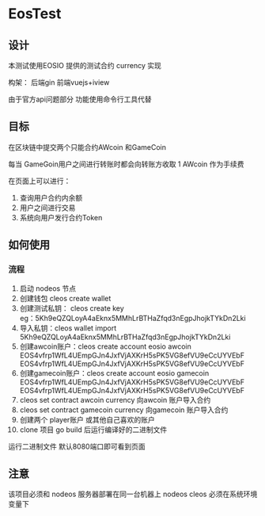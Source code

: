 # EosTest

## 设计

本测试使用EOSIO 提供的测试合约 currency 实现

构架： 后端gin 前端vuejs+iview

由于官方api问题部分 功能使用命令行工具代替

## 目标

在区块链中提交两个只能合约AWcoin 和GameCoin

每当 GameGoin用户之间进行转账时都会向转账方收取 1 AWcoin 作为手续费

在页面上可以进行：
1. 查询用户合约内余额
2. 用户之间进行交易
3. 系统向用户发行合约Token

## 如何使用
### 流程
1. 启动 nodeos 节点
2. 创建钱包 cleos create wallet
3. 创建测试私钥： cleos create key   
    eg：5Kh9eQZQLoyA4aEknx5MMhLrBTHaZfqd3nEgpJhojkTYkDn2Lki
4. 导入私钥：cleos wallet import 5Kh9eQZQLoyA4aEknx5MMhLrBTHaZfqd3nEgpJhojkTYkDn2Lki
5. 创建awcoin账户：cleos create account eosio awcoin EOS4vfrp1WfL4UEmpGJn4JxfVjAXKrH5sPK5VG8efVU9eCcUYVEbF EOS4vfrp1WfL4UEmpGJn4JxfVjAXKrH5sPK5VG8efVU9eCcUYVEbF
6. 创建gamecoin账户：cleos create account eosio gamecoin EOS4vfrp1WfL4UEmpGJn4JxfVjAXKrH5sPK5VG8efVU9eCcUYVEbF EOS4vfrp1WfL4UEmpGJn4JxfVjAXKrH5sPK5VG8efVU9eCcUYVEbF
7. cleos set contract awcoin currency 向awcoin 账户导入合约
8. cleos set contract gamecoin currency 向gamecoin 账户导入合约
9. 创建两个 player账户 或其他自己喜欢的账户
10. clone 项目 go build 后运行编译好的二进制文件

运行二进制文件 默认8080端口即可看到页面

## 注意
该项目必须和 nodeos 服务器部署在同一台机器上
nodeos cleos 必须在系统环境变量下


